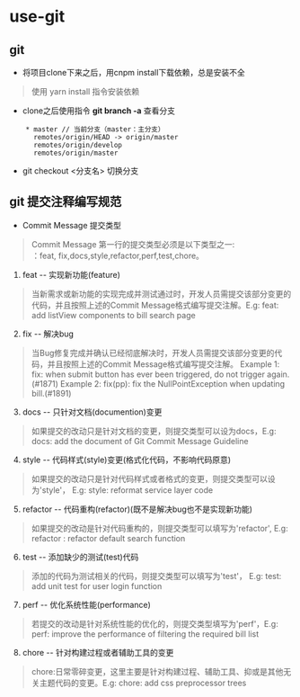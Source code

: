 # use-git
## git

* 将项目clone下来之后，用cnpm install下载依赖，总是安装不全
> 使用 yarn install 指令安装依赖

* clone之后使用指令 **git branch -a** 查看分支
```
    * master // 当前分支（master：主分支）
      remotes/origin/HEAD -> origin/master
      remotes/origin/develop
      remotes/origin/master
```
* git checkout <分支名> 切换分支

## git 提交注释编写规范
* Commit Message 提交类型
> Commit Message 第一行的提交类型必须是以下类型之一:<br/>：feat, fix,docs,style,refactor,perf,test,chore。

1. feat -- 实现新功能(feature)
> 当新需求或新功能的实现完成并测试通过时，开发人员需提交该部分变更的代码，并且按照上述的Commit Message格式编写提交注解。E.g: feat: add listView components to bill search page

2. fix -- 解决bug
> 当Bug修复完成并确认已经彻底解决时，开发人员需提交该部分变更的代码，并且按照上述的Commit Message格式编写提交注解。 Example 1: fix: when submit button has ever been triggered, do not trigger again.(#1871) Example 2: fix(pp): fix the NullPointException when updating bill.(#1891)

3. docs -- 只针对文档(documention)变更
> 如果提交的改动只是针对文档的变更，则提交类型可以设为docs，E.g: docs: add the document of Git Commit Message Guideline

4. style -- 代码样式(style)变更(格式化代码，不影响代码原意)
>如果提交的改动只是针对代码样式或者格式的变更，则提交类型可以设为'style'， E.g: style: reformat service layer code

5. refactor -- 代码重构(refactor)(既不是解决bug也不是实现新功能)
> 如果提交的改动是针对代码重构的，则提交类型可以填写为'refactor', E.g: refactor : refactor default search function

6. test -- 添加缺少的测试(test)代码
> 添加的代码为测试相关的代码，则提交类型可以填写为'test'， E.g: test: add unit test for user login function

7. perf -- 优化系统性能(performance)
> 若提交的改动是针对系统性能的优化的，则提交类型填写为'perf'，E.g: perf: improve the performance of filtering the required bill list

8. chore -- 针对构建过程或者辅助工具的变更
> chore:日常零碎变更，这里主要是针对构建过程、辅助工具、抑或是其他无关主题代码的变更。E.g: chore: add css preprocessor trees


